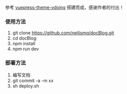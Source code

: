 参考 [vuepress-theme-vdoing](https://github.com/xugaoyi/vuepress-theme-vdoing) 搭建而成，感谢作者的付出！

### 使用方法
1. git clone https://github.com/neilismq/docBlog.git
2. cd docBlog
3. npm install
4. npm run dev

### 部署方法
1. 编写文档
2. git commit -a -m xx
3. sh deploy.sh
